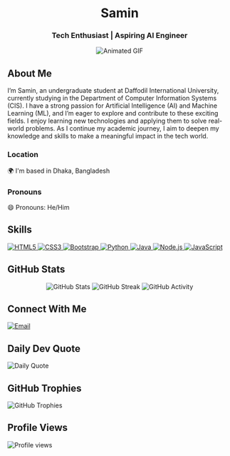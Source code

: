 <h1 align="center">Samin</h1>

<h3 align="center">Tech Enthusiast | Aspiring AI Engineer</h3>

<div align="center">
  <img src="https://media2.giphy.com/media/cEUAbg1Q7mQ1a84int/200w.gif?cid=6c09b952c3komq1gk4fuqo6p07ugd55uxfm9fo84sc0b5t7u&ep=v1_gifs_search&rid=200w.gif&ct=g" alt="Animated GIF" />
</div>

<h2>About Me</h2>

I’m Samin, an undergraduate student at Daffodil International University, currently studying in the Department of Computer Information Systems (CIS). I have a strong passion for Artificial Intelligence (AI) and Machine Learning (ML), and I’m eager to explore and contribute to these exciting fields. I enjoy learning new technologies and applying them to solve real-world problems. As I continue my academic journey, I aim to deepen my knowledge and skills to make a meaningful impact in the tech world.

<h3>Location</h3>

🌍 I'm based in Dhaka, Bangladesh

<h3>Pronouns</h3>

😄 Pronouns: He/Him

<h2>Skills</h2>

<p align="left">
  <a href="https://developer.mozilla.org/en-US/docs/Web/HTML" target="_blank" rel="noreferrer">
    <img src="https://img.shields.io/badge/HTML5-E34F26?style=for-the-badge&logo=html5&logoColor=white" alt="HTML5" />
  </a>
  <a href="https://developer.mozilla.org/en-US/docs/Web/CSS" target="_blank" rel="noreferrer">
    <img src="https://img.shields.io/badge/CSS3-1572B6?style=for-the-badge&logo=css3&logoColor=white" alt="CSS3" />
  </a>
  <a href="https://getbootstrap.com/" target="_blank" rel="noreferrer">
    <img src="https://img.shields.io/badge/Bootstrap-563D7C?style=for-the-badge&logo=bootstrap&logoColor=white" alt="Bootstrap" />
  </a>
  <a href="https://www.python.org/" target="_blank" rel="noreferrer">
    <img src="https://img.shields.io/badge/Python-3776AB?style=for-the-badge&logo=python&logoColor=white" alt="Python" />
  </a>
  <a href="https://www.java.com/" target="_blank" rel="noreferrer">
    <img src="https://img.shields.io/badge/Java-ED8B00?style=for-the-badge&logo=openjdk&logoColor=white" alt="Java" />
  </a>
  <a href="https://nodejs.org/" target="_blank" rel="noreferrer">
    <img src="https://img.shields.io/badge/Node.js-43853D?style=for-the-badge&logo=node.js&logoColor=white" alt="Node.js" />
  </a>
  <a href="https://developer.mozilla.org/en-US/docs/Web/JavaScript" target="_blank" rel="noreferrer">
    <img src="https://img.shields.io/badge/JavaScript-F7DF1E?style=for-the-badge&logo=javascript&logoColor=black" alt="JavaScript" />
  </a>
</p>

<h2>GitHub Stats</h2>

<div align="center">
  <img src="https://github-readme-stats.vercel.app/api?username=sam-64bit&show_icons=true&theme=radical" alt="GitHub Stats" />

  <img src="https://github-readme-streak-stats.herokuapp.com/?user=sam-64bit&theme=radical" alt="GitHub Streak" />

  <img src="https://github-profile-summary-cards.vercel.app/api/cards/profile-details?username=sam-64bit&theme=radical" alt="GitHub Activity" />
</div>

<h2>Connect With Me</h2>

<p align="left">
  <a href="kardesh.samin@gmail.com" target="_blank">
    <img src="https://img.shields.io/badge/Email-blue?style=for-the-badge&logo=mail&logoColor=white" alt="Email" />
  </a>
</p>

<h2>Daily Dev Quote</h2>

<img src="https://quotes-github-readme.vercel.app/api?type=horizontal&theme=radical" alt="Daily Quote" />

<h2>GitHub Trophies</h2>

<img src="https://github-profile-trophy.vercel.app/?username=sam-64bit&theme=radical&no-frame=false&no-bg=true&margin-w=4" alt="GitHub Trophies" />

<h2>Profile Views</h2>

<img src="https://komarev.com/ghpvc/?username=sam-64bit&label=Profile%20views&color=0e75b6&style=flat" alt="Profile views" />

